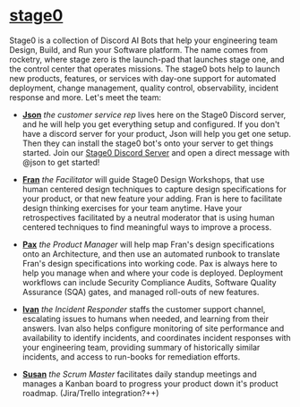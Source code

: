 # [stage0](https://agile-learning.institute/stage0)

Stage0 is a collection of Discord AI Bots that help your engineering team  Design, Build, and Run your Software platform. The name comes from rocketry, where stage zero is the launch-pad that launches stage one, and the control center that operates missions. The stage0 bots help to launch new products, features, or services with day-one support for automated deployment, change management, quality  control, observability, incident response and more. Let's meet the team:

- **[Json](./bots/JSON.md)** *the customer service rep* lives here on the Stage0 Discord server, and he will help you get everything setup and configured. If you don't have a discord server for your product, Json will help you get one setup. Then they can install the stage0 bot's onto your server to get things started. Join our [Stage0 Discord Server](https://discord.gg/SzNTstqBH2) and open a direct message with @json to get started!

- **[Fran](./bots/FRAN.md)** *the Facilitator* will guide Stage0 Design Workshops, that use human centered design techniques to capture design specifications for your product, or that new feature your adding. Fran is here to facilitate design thinking exercises for your team anytime. Have your retrospectives facilitated by a neutral moderator that is using human centered techniques to find meaningful ways to improve a process. 

- **[Pax](./bots/PAX.md)** *the Product Manager* will help map Fran's design specifications onto an Architecture, and then use an automated runbook to translate Fran's design specifications into working code. Pax is always here to help you manage when and where your code is deployed. Deployment workflows can include Security Compliance Audits, Software Quality Assurance (SQA) gates, and managed roll-outs of new features.

- **[Ivan](./IVAN.md)** *the Incident Responder* staffs the customer support channel, escalating issues to humans when needed, and learning from their answers. Ivan also helps configure monitoring of site performance and availability to identify incidents, and coordinates incident responses with your engineering team, providing summary of historically similar incidents, and access to run-books for remediation efforts.

- **[Susan](./SUSAN.md)** *the Scrum Master* facilitates daily standup meetings and manages a Kanban board to progress your product down it's product roadmap. (Jira/Trello integration?++)

